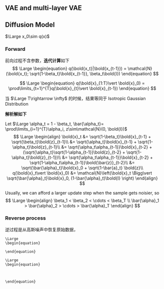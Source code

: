 







## VAE and multi-layer VAE



## Diffusion Model

$\Large x_0\sim q(x)$

### Forward

前向过程不含参数，**迭代计算**如下
$$
\Large
\begin{equation}
q(\bold{x_t}|\bold{x_{t-1}}) = \mathcal{N}(\bold{x_t}; \sqrt{1-\beta_t}\bold{x_{t-1}}, \beta_t\bold{I})
\end{equation}
$$

$$
\Large
\begin{equation}
q(\bold{x}_{1:T}\vert \bold{x}_0) = \prod\limits_{t=1}^{T}q(\bold{x}_{t}\vert \bold{x}_{t-1})
\end{equation}
$$



当 $\Large T\rightarrow \infty$ 的时候，结果等同于  Isotropic Gaussian Distribution



**解析解如下**

Let $\Large \alpha_t = 1 - \beta_t, \bar{\alpha_t}= \prod\limits_{i=1}^{T}\alpha_i, z\sim\mathcal{N}(0, \bold{I})$
$$
\Large
\begin{align}
\bold{x}_t &= \sqrt{1-\beta_t}\bold{x}_{t-1} + \sqrt{\beta_t}\bold{z}_{t-1}\\
&= \sqrt{\alpha_t}\bold{x}_{t-1} + \sqrt{1-\alpha_t}\bold{z}_{t-1}\\
&= \sqrt{\alpha_t\alpha_{t-1}}\bold{x}_{t-2} + (\sqrt{\alpha_t}\sqrt{1-\alpha_{t-1}}\bold{z}_{t-2} + \sqrt{1-\alpha_t}\bold{z}_{t-1})\\
&= \sqrt{\alpha_t\alpha_{t-1}}\bold{x}_{t-2} + \sqrt{1-\alpha_t\alpha_{t-1}}\bold{\bar{z}}_{t-2}\\
&= \sqrt{\bar{\alpha}_t}\bold{x}_0 + \sqrt{1-\bar{a}_t} \bold{z}\\
q(\bold{x}_t\vert \bold{x}_0) &= \mathcal{N}\left(\bold{x}_t \Bigg\vert \sqrt{\bar{\alpha}_t}\bold{x}_0, (1-\bar{\alpha}_t)\bold{I} \right)
\end{align}
$$

Usually, we can afford a larger update step when the sample gets  noisier, so
$$
\Large
\begin{align}
\beta_1 < \beta_2 < \cdots < \beta_T \\
\bar{\alpha}_1 > \bar{\alpha}_2 > \cdots > \bar{\alpha}_T
\end{align}
$$


### Reverse process

逆过程是从高斯噪声中恢复原始数据，














```
\Large
\begin{equation}

\end{equation}
```






























```
\Large
\begin{equation}



\end{equation}
```

